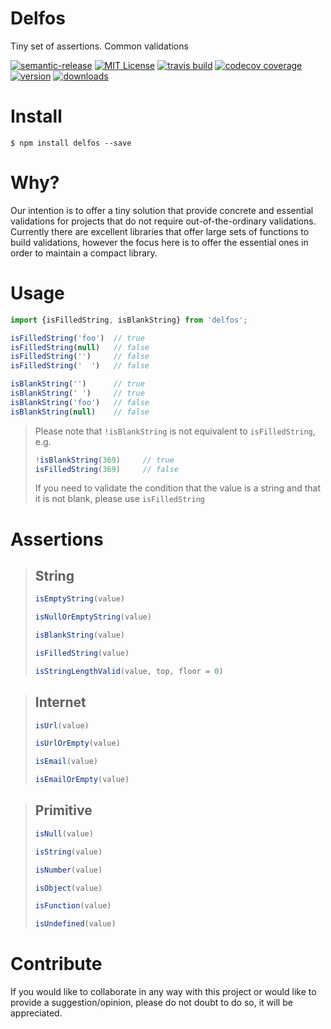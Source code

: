 # Delfos

Tiny set of assertions. Common validations

[![semantic-release](https://img.shields.io/badge/%20%20%F0%9F%93%A6%F0%9F%9A%80-semantic--release-e10079.svg)](https://github.com/semantic-release/semantic-release)
[![MIT License](https://img.shields.io/npm/l/delfos)](https://opensource.org/licenses/MIT)
[![travis build](https://img.shields.io/travis/com/alvfork/delfos)](https://travis-ci.com/alvfork/delfos)
[![codecov coverage](https://img.shields.io/codecov/c/github/alvfork/delfos)](https://codecov.io/github/alvfork/delfos)
[![version](https://img.shields.io/npm/v/delfos)](https://www.npmjs.com/package/delfos)
[![downloads](https://img.shields.io/npm/dm/delfos)](https://npm-stat.com/charts.html?package=delfos)


# Install
```
$ npm install delfos --save
```

# Why?
Our intention is to offer a tiny solution that provide concrete and essential validations for projects that do not require out-of-the-ordinary validations. Currently there are excellent libraries that offer large sets of functions to build validations, however the focus here is to offer the essential ones in order to maintain a compact library.

# Usage
```js
import {isFilledString, isBlankString} from 'delfos';

isFilledString('foo')  // true
isFilledString(null)   // false
isFilledString('')     // false
isFilledString('  ')   // false

isBlankString('')      // true
isBlankString(' ')     // true
isBlankString('foo')   // false
isBlankString(null)    // false
```
>Please note that `!isBlankString` is not equivalent to `isFilledString`, e.g.
>```js
>!isBlankString(369)     // true
>isFilledString(369)     // false
>```
>If you need to validate the condition that the value is a string and that it is not blank, please use `isFilledString`
# Assertions

>## String
>```js
>isEmptyString(value)
>```
>```js
>isNullOrEmptyString(value)
>```
>```js
>isBlankString(value)
>```
>```js
>isFilledString(value)
>```
>```js
>isStringLengthValid(value, top, floor = 0)
>```

>## Internet
>```js
>isUrl(value)
>```
>```js
>isUrlOrEmpty(value)
>```
>```js
>isEmail(value)
>```
>```js
>isEmailOrEmpty(value)
>```

>## Primitive
>```js
>isNull(value)
>```
>```js
>isString(value)
>```
>```js
>isNumber(value)
>```
>```js
>isObject(value)
>```
>```js
>isFunction(value)
>```
>```js
>isUndefined(value)
>```

# Contribute
If you would like to collaborate in any way with this project or would like to provide a suggestion/opinion, please do not doubt to do so, it will be appreciated.

